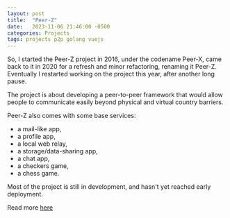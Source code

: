 ```yaml
---
layout: post
title:  "Peer-Z"
date:   2023-11-06 21:46:00 -0500
categories: Projects
tags: projects p2p golang vuejs
---
```

So, I started the Peer-Z project in 2016, under the codename Peer-X, came back to it in 2020 for a refresh and
minor refactoring, renaming it Peer-Z. Eventually I restarted working on the
project this year, after another long pause.

The project is about developing a peer-to-peer framework that would allow
people to communicate easily beyond physical and virtual country barriers.

Peer-Z also comes with some base services:
- a mail-like app,
- a profile app,
- a local web relay,
- a storage/data-sharing app,
- a chat app,
- a checkers game,
- a chess game.

Most of the project is still in development, and hasn't yet
reached early deployment.

Read more [here](https://peer-z.github.io)